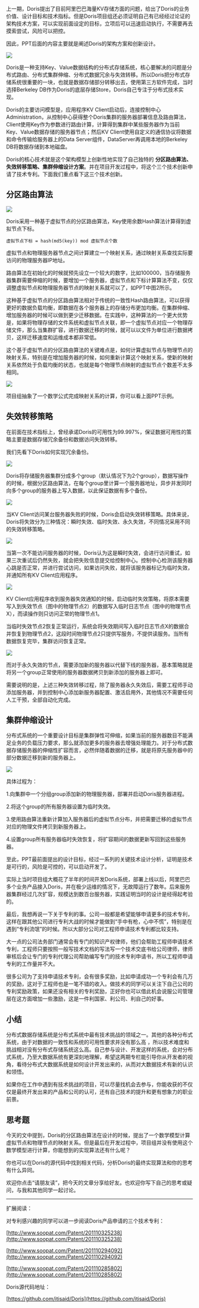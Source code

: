 上一期，Doris提出了目前阿里巴巴海量KV存储方面的问题，给出了Doris的业务价值、设计目标和技术指标。但是Doris项目组还必须证明自己有已经经过论证的架构技术方案，可以实现前面设定的目标，立项后可以迅速启动执行，不需要再去摸索尝试，风险可以把控。

因此，PPT后面的内容主要就是阐述Doris的架构方案和创新设计。

![](https://static001.geekbang.org/resource/image/eb/5b/eb949889c4fe1823ced433ea59123a5b.png?wh=1244*798)

Doris是一种支持Key、Value数据结构的分布式存储系统，核心要解决的问题是分布式路由、分布式集群伸缩、分布式数据冗余与失效转移。所以Doris把分布式存储系统很重要的一块，也就是数据存储部分转移出去，使用第三方软件完成，当时选择Berkeley DB作为Doris的底层存储Store，Doris自己专注于分布式技术实现。

Doris的主要访问模型是，应用程序KV Client启动后，连接控制中心Administration，从控制中心获得整个Doris集群的服务器部署信息及路由算法，Client使用Key作为参数进行路由计算，计算得到集群中某些服务器作为当前Key、Value数据存储的服务器节点；然后KV Client使用自定义的通信协议将数据和命令传输给服务器上的Data Server组件，DataServer再调用本地的Berkeley DB将数据存储到本地磁盘。

Doris的核心技术就是这个架构模型上创新性地实现了自己独特的 **分区路由算法、失效转移策略、集群伸缩设计方案**。并在项目开发过程中，将这个三个技术创新申请了技术专利。下面我们重点看下这三个技术创新。

## 分区路由算法

![](https://static001.geekbang.org/resource/image/01/d6/019cd0d87daf9d356bd7326cd2a928d6.png?wh=1058*778)

Doris采用一种基于虚拟节点的分区路由算法，Key使用余数Hash算法计算得到虚拟节点下标。

```
虚拟节点下标 = hash(md5(key)) mod 虚拟节点个数

```

虚拟节点和物理服务器节点之间计算建立一个映射关系，通过映射关系查找实际要访问的物理服务器IP地址。

路由算法在初始化的时候就预先设立一个较大的数字，比如100000，当存储服务器集群需要伸缩的时候，要增加一个服务器，虚拟节点和下标计算算法不变，仅仅调整虚拟节点和物理服务器节点的映射关系就可以了，如PPT中图2所示。

这种基于虚拟节点的分区路由算法相对于传统的一致性Hash路由算法，可以获得更好的数据负载均衡，即数据在各个服务器上的存储分布更加均衡。在集群伸缩、增加服务器的时候可以做到更少迁移数据。在实践中，这种算法的一个更大优势是，如果将物理存储的文件系统和虚拟节点关联，即一个虚拟节点对应一个物理存储文件，那么当集群扩容，进行数据迁移的时候，就可以以文件为单位进行数据拷贝，这样迁移速度和运维成本都非常低。

这个基于虚拟节点的分区路由算法的关键难点是，如何计算虚拟节点与物理节点的映射关系，特别是在增加服务器的时候，如何重新计算这个映射关系，使新的映射关系依然处于负载均衡的状态，也就是每个物理节点映射的虚拟节点个数差不太多相同。

![](https://static001.geekbang.org/resource/image/0a/b8/0a9dde28106a7b279048d755390638b8.png?wh=1054*782)

项目组抽象了一个数学公式完成映射关系的计算，你可以看上面PPT示例。

## 失效转移策略

在前面在技术指标上，曾经承诺Doris的可用性为99.997%，保证数据可用性的策略主要是数据存储冗余备份和数据访问失效转移。

我们先看下Doris如何实现冗余备份。

![](https://static001.geekbang.org/resource/image/cd/5e/cd2bd7fc384155e29a2b0dad4c92575e.png?wh=1058*788)

Doris将存储服务器集群分成多个group（默认情况下为2个group），数据写操作的时候，根据分区路由算法，在每个group里计算一个服务器地址，异步并发同时向多个group的服务器上写入数据，以此保证数据有多个备份。

![](https://static001.geekbang.org/resource/image/eb/fc/eba8dc671ec1a750fae74221a0782cfc.png?wh=1052*688)

当KV Client访问某台服务器失败的时候，Doris会启动失效转移策略。具体来说，Doris将失效分为三种情况：瞬时失效、临时失效、永久失效，不同情况采用不同的失效转移策略。

![](https://static001.geekbang.org/resource/image/05/0d/0584b85e62b7917fce2f11f587ea8e0d.png?wh=1054*738)

当第一次不能访问服务器的时候，Doris认为这是瞬时失效，会进行访问重试，如果三次重试后仍然失败，就会把失败信息提交给控制中心。控制中心检测该服务器心跳是否正常，并进行尝试访问，如果访问失败，就将该服务器标记为临时失效，并通知所有KV Client应用程序。

![](https://static001.geekbang.org/resource/image/8f/e8/8fb946ae9879bfbfdf403a8b686605e8.png?wh=1052*774)

KV Client应用程序收到服务器失效通知的时候，启动临时失效策略，将原本需要写入到失效节点（图中的物理节点2）的数据写入临时日志节点（图中的物理节点X），而读操作则只访问正常的物理节点1。

当临时失效节点2恢复正常运行，系统会将失效期间写入临时日志节点X的数据合并恢复到物理节点2，这段时间物理节点2只提供写服务，不提供读服务。当所有数据恢复完毕，集群访问恢复正常。

![](https://static001.geekbang.org/resource/image/39/87/390216499d8a68f9f9f607bd18fc8987.png?wh=1058*692)

而对于永久失效的节点，需要添加新的服务器以代替下线的服务器，基本策略就是将另一个group正常使用的服务器数据拷贝到新添加的服务器上即可。

需要说明的是，上述三种失效转移过程，除了服务器永久失效后，需要工程师手动添加服务器，并到控制中心添加新服务器配置、激活启用外，其他情况不需要任何人工干预，全部自动化完成。

## 集群伸缩设计

分布式系统的一个重要设计目标是集群弹性可伸缩，如果当前的服务器数目不能满足业务的负载压力要求，那么就添加更多的服务器去增强处理能力。对于分布式数据存储服务器的伸缩性扩容而言，必然伴随着数据的迁移，就是将原先服务器中的部分数据迁移到新的服务器上。

![](https://static001.geekbang.org/resource/image/dd/fe/ddaf1e4c4e13be3bb1085f2dda9ecefe.png?wh=1074*796)

具体过程为：

1.向集群中一个分组group添加新的物理服务器，部署并启动Doris服务器进程。

2.将这个group的所有服务器设置为临时失效。

3.使用路由算法重新计算加入服务器后的虚拟节点分布，并把需要迁移的虚拟节点对应的物理文件拷贝到新服务器上。

4.设置group所有服务器临时失效恢复，将扩容期间的数据更新写回到这些服务器。

至此，PPT最前面提出的设计目标，经过一系列的关键技术设计分析，证明是技术是可行的，风险是可控的，可以启动开发了。

实际上当时项目组大概花了半年的时间开发Doris系统，部署上线以后，阿里巴巴多个业务产品接入Doris，并在极少运维的情况下，无故障运行了数年。后来服务器集群经过几次扩容，规模达到数百台服务器，实践证明当时的设计是经得起考验的。

最后，我想再说一下关于专利的事。公司一般都是希望能够申请更多的技术专利，这样在跟其他公司进行专利大战的时候才能做到“手中有枪，心中不慌”，特别是在遇到“专利流氓”的时候。所以大部分公司对工程师申请技术专利都比较支持。

大一点的公司法务部门通常会有专门的知识产权律师，他们会帮助工程师申请技术专利，工程师只要按照一般写技术文档的写法写一个技术交底书给公司律师，律师审核后会让专门的专利代理公司帮助编写专门的技术专利申请书，所以工程师申请专利的工作量并不大。

很多公司为了支持申请技术专利，会有很多奖励，比如申请成功一个专利会有几万的奖励，这对于工程师也是一笔不错的收入。做技术的同学可以关注下自己公司的专利奖励政策，如果还没有相关的专利奖励，正好你也可以借此机会说服公司管理层在这方面增加一些激励，这是一件利国家、利公司、利自己的好事。

## 小结

分布式数据存储系统是分布式系统中最有技术挑战的领域之一。其他的各种分布式系统，由于对数据的一致性和系统的可用性要求并没有那么高 ，所以技术难度和挑战相对没有分布式存储系统这么高。自己参与设计、开发这样的系统，会对分布式系统，乃至大数据系统有更深刻地理解，希望这两期专栏能引导你从开发者的视角，看待分布式大数据系统是如何设计开发出来的，从而对大数据技术有新的认识和领悟。

如果你在工作中遇到有技术挑战的项目，可以尽量找机会去参与，你能收获的不仅仅是最终开发出来的产品和公司的认可，还有自己技术的提升和更有想象力的职业前景。

## 思考题

今天的文中提到，Doris的分区路由算法在设计的时候，提出了一个数学模型计算虚拟节点和物理节点的映射关系。但是最后在开发过程中，项目组并没有使用这个数学模型进行计算，你能想到的实现算法还有什么呢？

你也可以在Doris的源代码中找到相关代码，分析Doris的最终实现算法和你的思考有什么异同。

欢迎你点击“请朋友读”，把今天的文章分享给好友。也欢迎你写下自己的思考或疑问，与我和其他同学一起讨论。

* * *

扩展阅读：

对专利感兴趣的同学可以进一步阅读Doris产品申请的三个技术专利：

[http://www.soopat.com/Patent/201110325238](http://www.soopat.com/Patent/201110325238)

[http://www.soopat.com/Patent/201110294092](http://www.soopat.com/Patent/201110294092)

[http://www.soopat.com/Patent/201110285802](http://www.soopat.com/Patent/201110285802)

Doris源代码地址：

[https://github.com/itisaid/Doris](https://github.com/itisaid/Doris)